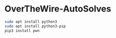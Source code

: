 # OverTheWire-AutoSolves
``` bash
sudo apt install python3 
sudo apt install python3-pip
pip3 install pwn 
```

